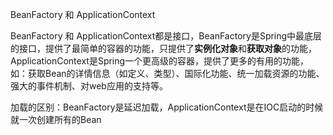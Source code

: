 BeanFactory 和 ApplicationContext

BeanFactory 和 ApplicationContext都是接口，BeanFactory是Spring中最底层的接口，提供了最简单的容器的功能，只提供了<strong>实例化对象</strong>和<strong>获取对象</strong>的功能，ApplicationContext是Spring一个更高级的容器，提供了更多的有用的功能，如：获取Bean的详情信息（如定义、类型）、国际化功能、统一加载资源的功能、强大的事件机制、对web应用的支持等。

加载的区别：BeanFactory是延迟加载，ApplicationContext是在IOC启动的时候就一次创建所有的Bean
